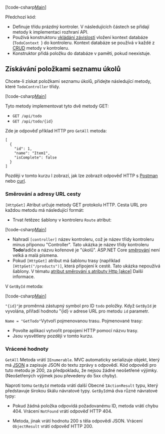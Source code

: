 [!code-csharp[Main](../../tutorials/first-web-api/sample/TodoApi/Controllers/TodoController2.cs?name=snippet_todo1)]

Předchozí kód:

* Definuje třídu prázdný kontroler. V následujících částech se přidají metody k implementaci rozhraní API.
* Používá konstruktoru [vkládání závislostí](xref:fundamentals/dependency-injection) vložení kontext databáze (`TodoContext `) do kontroleru. Kontext databáze se používá v každé z [CRUD](https://wikipedia.org/wiki/Create,_read,_update_and_delete) metody v kontroleru.
* Konstruktor přidá položku do databáze v paměti, pokud neexistuje.

## <a name="getting-to-do-items"></a>Získávání položkami seznamu úkolů

Chcete-li získat položkami seznamu úkolů, přidejte následující metody, které `TodoController` třídy.

[!code-csharp[Main](../../tutorials/first-web-api/sample/TodoApi/Controllers/TodoController.cs?name=snippet_GetAll)]

Tyto metody implementovat tyto dvě metody GET:

* `GET /api/todo`
* `GET /api/todo/{id}`

Zde je odpověď příklad HTTP pro `GetAll` metoda:

```
[
  {
    "id": 1,
    "name": "Item1",
    "isComplete": false
  }
]
   ```

Později v tomto kurzu I zobrazí, jak lze zobrazit odpověď HTTP s [Postman](https://www.getpostman.com/) nebo [curl](https://developer.apple.com/legacy/library/documentation/Darwin/Reference/ManPages/man1/curl.1.html).

### <a name="routing-and-url-paths"></a>Směrování a adresy URL cesty

`[HttpGet]` Atribut určuje metody GET protokolu HTTP. Cesta URL pro každou metodu má následující formát:

* Trvat řetězec šablony v kontroleru `Route` atribut:

[!code-csharp[Main](../../tutorials/first-web-api/sample/TodoApi/Controllers/TodoController.cs?name=TodoController&highlight=3)]

* Nahradí `[controller]` název kontroleru, což je název třídy kontroleru minus příponou "Controller". Tato ukázka je název třídy kontroleru **Todo**řadiče a názvu kořenové je "úkolů". ASP.NET Core [směrování](xref:mvc/controllers/routing) není velká a malá písmena.
* Pokud `[HttpGet]` atribut má šablonu trasy (například `[HttpGet("/products")]`, která připojení k cestě. Tato ukázka nepoužívá šablony. V tématu [atribut směrování s atributy Http [akce]](xref:mvc/controllers/routing#attribute-routing-with-httpverb-attributes) Další informace.

V `GetById` metoda:

[!code-csharp[Main](../../tutorials/first-web-api/sample/TodoApi/Controllers/TodoController.cs?name=snippet_GetByID&highlight=1-2)]

`"{id}"`je proměnná zástupný symbol pro ID `todo` položky. Když `GetById` je vyvolána, přiřadí hodnotu "{id} v adrese URL pro metodu `id` parametr.

`Name = "GetTodo"`Vytvoří pojmenovanou trasu. Pojmenované trasy:

* Povolte aplikaci vytvořit propojení HTTP pomocí názvu trasy.
* Jsou vysvětleny později v tomto kurzu.

### <a name="return-values"></a>Vrácené hodnoty

`GetAll` Metoda vrátí `IEnumerable`. MVC automaticky serializuje objekt, který má [JSON](http://www.json.org/) a zapisuje JSON do textu zprávy s odpovědí. Kód odpovědi pro tuto metodu je 200, za předpokladu, že nejsou žádné neošetřené výjimky. (Neošetřených výjimek jsou převedeny do 5xx chyby).

Naproti tomu `GetById` metoda vrátí další Obecné `IActionResult` typu, který představuje širokou škálu návratové typy. `GetById`má dva různé návratové typy:

* Pokud žádná položka odpovídá požadovanému ID, metoda vrátí chybu 404. Vrácení `NotFound` vrátí odpověď HTTP 404.

* Metoda, jinak vrátí hodnotu 200 s těla odpovědi JSON. Vrácení `ObjectResult` vrátí odpověď HTTP 200.
